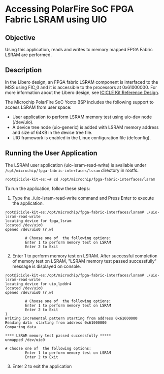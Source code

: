 # Accessing PolarFire SoC FPGA Fabric LSRAM using UIO

## Objective

Using this application, reads and writes to memory mapped FPGA Fabric LSRAM are performed.

## Description

In the Libero design, an FPGA fabric LSRAM component is interfaced to the MSS using FIC_0 and it is accessible to the processors at 0x61000000. For more information about the Libero design, see [ICICLE Kit Reference Design](https://github.com/polarfire-soc/icicle-kit-reference-design).

The Microchip PolarFire SoC Yocto BSP includes the following support to access LSRAM from user space:

- User application to perform LSRAM memory test using uio-dev node (/dev/uio).
- A device tree node (uio-generic) is added with LSRAM memory address and size of 64KB in the device tree file.
- UIO framework is enabled in the Linux configuration file (defconfig).

## Running the User Application

The LSRAM user application (uio-lsram-read-write) is available under `/opt/microchip/fpga-fabric-interfaces/lsram` directory in rootfs.


```
root@icicle-kit-es:~# cd /opt/microchip/fpga-fabric-interfaces/lsram
```
To run the application, follow these steps:
1. Type the ./uio-lsram-read-write command and Press Enter to execute the application.


```
root@icicle-kit-es:/opt/microchip/fpga-fabric-interfaces/lsram# ./uio-lsram-read-write
locating device for fpga_lsram
located /dev/uio0
opened /dev/uio0 (r,w)

         # Choose one of  the following options:
         Enter 1 to perform memory test on LSRAM
         Enter 2 to Exit  
```

2. Enter 1 to perform memory test on LSRAM.
   After successful completion of memory test on LSRAM, "LSRAM memory test passed successfully" message is displayed on console.


```
root@icicle-kit-es:/opt/microchip/fpga-fabric-interfaces/lsram# ./uio-lsram-read-write
locating device for uio_lpddr4
located /dev/uio0
opened /dev/uio0 (r,w)

         # Choose one of  the following options:
         Enter 1 to perform memory test on LSRAM
         Enter 2 to Exit
1
Writing incremental pattern starting from address 0x61000000
Reading data  starting from address 0x61000000
Comparing data

**** LSRAM memory test passed successfully *****
unmapped /dev/uio0

# Choose one of  the following options:
         Enter 1 to perform memory test on LSRAM
         Enter 2 to Exit
```

3. Enter 2 to exit the application

